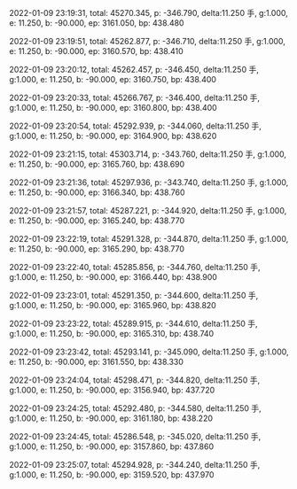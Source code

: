 2022-01-09 23:19:31, total: 45270.345, p: -346.790, delta:11.250 手, g:1.000, e: 11.250, b: -90.000, ep: 3161.050, bp: 438.480

2022-01-09 23:19:51, total: 45262.877, p: -346.710, delta:11.250 手, g:1.000, e: 11.250, b: -90.000, ep: 3160.570, bp: 438.410

2022-01-09 23:20:12, total: 45262.457, p: -346.450, delta:11.250 手, g:1.000, e: 11.250, b: -90.000, ep: 3160.750, bp: 438.400

2022-01-09 23:20:33, total: 45266.767, p: -346.400, delta:11.250 手, g:1.000, e: 11.250, b: -90.000, ep: 3160.800, bp: 438.400

2022-01-09 23:20:54, total: 45292.939, p: -344.060, delta:11.250 手, g:1.000, e: 11.250, b: -90.000, ep: 3164.900, bp: 438.620

2022-01-09 23:21:15, total: 45303.714, p: -343.760, delta:11.250 手, g:1.000, e: 11.250, b: -90.000, ep: 3165.760, bp: 438.690

2022-01-09 23:21:36, total: 45297.936, p: -343.740, delta:11.250 手, g:1.000, e: 11.250, b: -90.000, ep: 3166.340, bp: 438.760

2022-01-09 23:21:57, total: 45287.221, p: -344.920, delta:11.250 手, g:1.000, e: 11.250, b: -90.000, ep: 3165.240, bp: 438.770

2022-01-09 23:22:19, total: 45291.328, p: -344.870, delta:11.250 手, g:1.000, e: 11.250, b: -90.000, ep: 3165.290, bp: 438.770

2022-01-09 23:22:40, total: 45285.856, p: -344.760, delta:11.250 手, g:1.000, e: 11.250, b: -90.000, ep: 3166.440, bp: 438.900

2022-01-09 23:23:01, total: 45291.350, p: -344.600, delta:11.250 手, g:1.000, e: 11.250, b: -90.000, ep: 3165.960, bp: 438.820

2022-01-09 23:23:22, total: 45289.915, p: -344.610, delta:11.250 手, g:1.000, e: 11.250, b: -90.000, ep: 3165.310, bp: 438.740

2022-01-09 23:23:42, total: 45293.141, p: -345.090, delta:11.250 手, g:1.000, e: 11.250, b: -90.000, ep: 3161.550, bp: 438.330

2022-01-09 23:24:04, total: 45298.471, p: -344.820, delta:11.250 手, g:1.000, e: 11.250, b: -90.000, ep: 3156.940, bp: 437.720

2022-01-09 23:24:25, total: 45292.480, p: -344.580, delta:11.250 手, g:1.000, e: 11.250, b: -90.000, ep: 3161.180, bp: 438.220

2022-01-09 23:24:45, total: 45286.548, p: -345.020, delta:11.250 手, g:1.000, e: 11.250, b: -90.000, ep: 3157.860, bp: 437.860

2022-01-09 23:25:07, total: 45294.928, p: -344.240, delta:11.250 手, g:1.000, e: 11.250, b: -90.000, ep: 3159.520, bp: 437.970